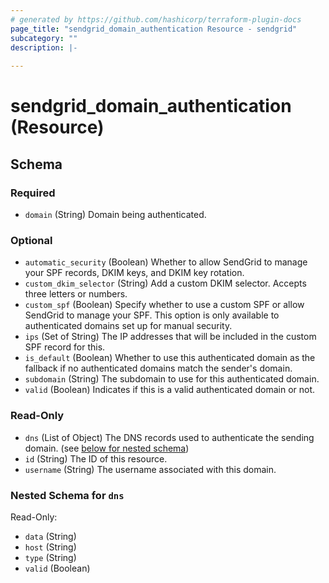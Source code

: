 ```yaml
---
# generated by https://github.com/hashicorp/terraform-plugin-docs
page_title: "sendgrid_domain_authentication Resource - sendgrid"
subcategory: ""
description: |-
  
---
```


# sendgrid_domain_authentication (Resource)





<!-- schema generated by tfplugindocs -->
## Schema

### Required

- `domain` (String) Domain being authenticated.

### Optional

- `automatic_security` (Boolean) Whether to allow SendGrid to manage your SPF records, DKIM keys, and DKIM key rotation.
- `custom_dkim_selector` (String) Add a custom DKIM selector. Accepts three letters or numbers.
- `custom_spf` (Boolean) Specify whether to use a custom SPF or allow SendGrid to manage your SPF. This option is only available to authenticated domains set up for manual security.
- `ips` (Set of String) The IP addresses that will be included in the custom SPF record for this.
- `is_default` (Boolean) Whether to use this authenticated domain as the fallback if no authenticated domains match the sender's domain.
- `subdomain` (String) The subdomain to use for this authenticated domain.
- `valid` (Boolean) Indicates if this is a valid authenticated domain or not.

### Read-Only

- `dns` (List of Object) The DNS records used to authenticate the sending domain. (see [below for nested schema](#nestedatt--dns))
- `id` (String) The ID of this resource.
- `username` (String) The username associated with this domain.

<a id="nestedatt--dns"></a>
### Nested Schema for `dns`

Read-Only:

- `data` (String)
- `host` (String)
- `type` (String)
- `valid` (Boolean)
